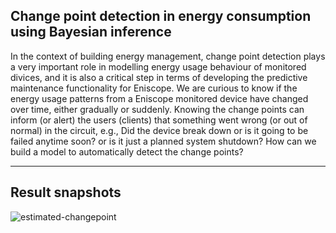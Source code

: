 ## Change point detection in energy consumption using Bayesian inference

In the context of building energy management, change point detection plays a very important role in modelling energy usage behaviour of monitored divices, and it is also a critical step in terms of developing the predictive maintenance functionality for Eniscope. We are curious to know if the energy usage patterns from a Eniscope monitored device have changed over time, either gradually or suddenly. Knowing the change points can inform (or alert) the users (clients) that something went wrong (or out of normal) in the circuit, e.g., Did the device break down or is it going to be failed anytime soon? or is it just a planned system shutdown? How can we build a model to automatically detect the change points? 

*** 
## Result snapshots 
![estimated-changepoint](estimated-changepoint-E_59672.svg)



